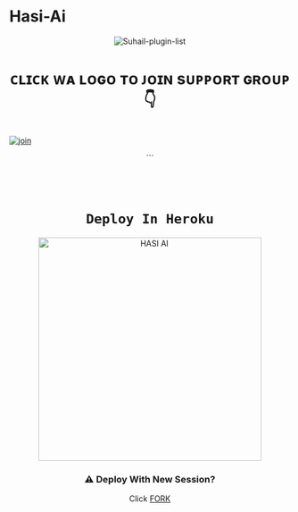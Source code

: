 # Hasi-Ai

<p align="center"> <img src="https://komarev.com/ghpvc/?username=chhaseeb47&label=Visitors%20count&color=10d9c3&style=plastic" alt="Suhail-plugin-list" /> </p>

<h1 align="center"> ᴄʟɪᴄᴋ ᴡᴀ ʟᴏɢᴏ ᴛᴏ ᴊᴏɪɴ sᴜᴘᴘᴏʀᴛ ɢʀᴏᴜᴘ 👇 </h1>
 
<br> [![join](https://github.com/Alien-alfa/PublicBot/blob/main/wlogo.svg.png)](https://www.whatsapp.com/channel/0029VasNvD33mFXwqrkFzZ3u)
  <div align="center"  >
``` 
  
  <br><br>
  # `Deploy In Heroku`


<a href="https://gist.github.com/Hasi-Ai/4a3f940e9e65eee62fd76ffebf302cf1"><img title="HASI AI" src="https://www.herokucdn.com/deploy/button.svg" width="400"></a>


<!---->




  ### ⚠️ Deploy With New Session? <br>
Click [FORK](https://github.com/chhaseeb47/Hasi-Ai/fork) <br>
  
